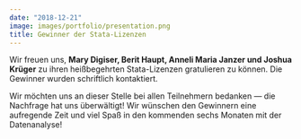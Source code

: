 ```yaml
---
date: "2018-12-21"
image: images/portfolio/presentation.png
title: Gewinner der Stata-Lizenzen
---
```


Wir freuen uns, **Mary Digiser, Berit Haupt, Anneli Maria Janzer und Joshua Krüger** zu ihren heißbegehrten Stata-Lizenzen gratulieren zu können. Die Gewinner wurden schriftlich kontaktiert.

Wir möchten uns an dieser Stelle bei allen Teilnehmern bedanken — die Nachfrage hat uns überwältigt! Wir wünschen den Gewinnern eine aufregende Zeit und viel Spaß in den kommenden sechs Monaten mit der Datenanalyse!


